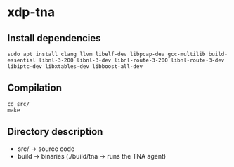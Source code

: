 # xdp-tna

## Install dependencies
    sudo apt install clang llvm libelf-dev libpcap-dev gcc-multilib build-essential libnl-3-200 libnl-3-dev libnl-route-3-200 libnl-route-3-dev libiptc-dev libxtables-dev libboost-all-dev

## Compilation

    cd src/
    make
## Directory description

* src/ -> source code
* build -> binaries (./build/tna -> runs the TNA agent)
